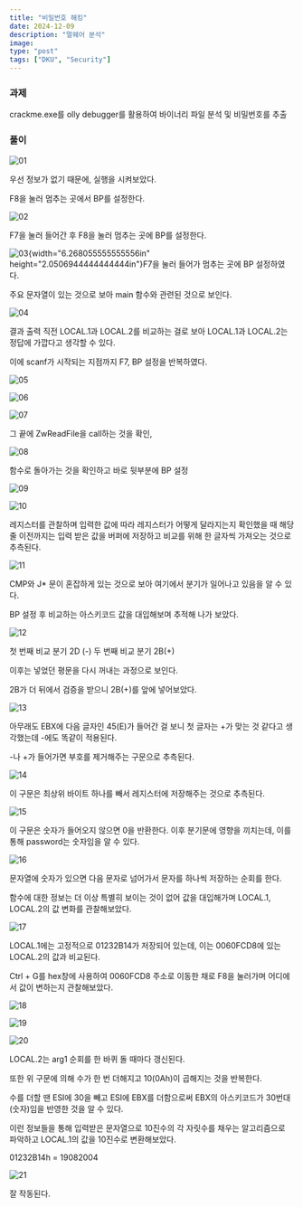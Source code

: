 ```yaml
---
title: "비밀번호 해킹"
date: 2024-12-09
description: "멀웨어 분석"
image: 
type: "post"
tags: ["DKU", "Security"]
---
```


### 과제
crackme.exe를 olly debugger를 활용하여 바이너리 파일 분석 및 비밀번호를 추출

### 풀이

![01](./DKU/malware/media1/image1.png)

우선 정보가 없기 때문에, 실행을 시켜보았다.

F8을 눌러 멈추는 곳에서 BP를 설정한다.

![02](./DKU/malware/media1/image2.png)

F7을 눌러 들어간 후 F8을 눌러 멈추는 곳에 BP를 설정한다.

![03](./DKU/malware/media1/image3.png){width="6.268055555555556in"
height="2.0506944444444444in"}F7을 눌러 들어가 멈추는 곳에 BP
설정하였다.

주요 문자열이 있는 것으로 보아 main 함수와 관련된 것으로 보인다.

![04](./DKU/malware/media1/image4.png)

결과 출력 직전 LOCAL.1과 LOCAL.2를 비교하는 걸로 보아 LOCAL.1과
LOCAL.2는 정답에 가깝다고 생각할 수 있다.

이에 scanf가 시작되는 지점까지 F7, BP 설정을 반복하였다.

![05](./DKU/malware/media1/image5.png)

![06](./DKU/malware/media1/image6.png)

![07](./DKU/malware/media1/image7.png)

그 끝에 ZwReadFile을 call하는 것을 확인,

![08](./DKU/malware/media1/image8.png)

함수로 돌아가는 것을 확인하고 바로 뒷부분에 BP 설정

![09](./DKU/malware/media1/image9.png)

![10](./DKU/malware/media1/image10.png)

레지스터를 관찰하며 입력한 값에 따라 레지스터가 어떻게 달라지는지
확인했을 때 해당 줄 이전까지는 입력 받은 값을 버퍼에 저장하고 비교를
위해 한 글자씩 가져오는 것으로 추측된다.

![11](./DKU/malware/media1/image11.png)

CMP와 J\* 문이 혼잡하게 있는 것으로 보아 여기에서 분기가 일어나고 있음을
알 수 있다.

BP 설정 후 비교하는 아스키코드 값을 대입해보며 추적해 나가 보았다.

![12](./DKU/malware/media1/image12.png)

첫 번째 비교 분기 2D (-) 두 번째 비교 분기 2B(+)

이후는 넣었던 평문을 다시 꺼내는 과정으로 보인다.

2B가 더 뒤에서 검증을 받으니 2B(+)를 앞에 넣어보았다.

![13](./DKU/malware/media1/image13.png)

아무래도 EBX에 다음 글자인 45(E)가 들어간 걸 보니 첫 글자는 +가 맞는 것
같다고 생각했는데 -에도 똑같이 적용된다.

-나 +가 들어가면 부호를 제거해주는 구문으로 추측된다.

![14](./DKU/malware/media1/image14.png)

이 구문은 최상위 바이트 하나를 빼서 레지스터에 저장해주는 것으로
추측된다.

![15](./DKU/malware/media1/image15.png)

이 구문은 숫자가 들어오지 않으면 0을 반환한다. 이후 분기문에 영향을
끼치는데, 이를 통해 password는 숫자임을 알 수 있다.

![16](./DKU/malware/media1/image16.png)

문자열에 숫자가 있으면 다음 문자로 넘어가서 문자를 하나씩 저장하는
순회를 한다.

함수에 대한 정보는 더 이상 특별히 보이는 것이 없어 값을 대입해가며
LOCAL.1, LOCAL.2의 값 변화를 관찰해보았다.

![17](./DKU/malware/media1/image17.png)

LOCAL.1에는 고정적으로 01232B14가 저장되어 있는데, 이는 0060FCD8에 있는
LOCAL.2의 값과 비교된다.

Ctrl + G를 hex창에 사용하여 0060FCD8 주소로 이동한 채로 F8을 눌러가며
어디에서 값이 변하는지 관찰해보았다.

![18](./DKU/malware/media1/image18.png)

![19](./DKU/malware/media1/image19.png)

![20](./DKU/malware/media1/image20.png)

LOCAL.2는 arg1 순회를 한 바퀴 돌 때마다 갱신된다.

또한 위 구문에 의해 수가 한 번 더해지고 10(0Ah)이 곱해지는 것을
반복한다.

수를 더할 땐 ESI에 30을 빼고 ESI에 EBX를 더함으로써 EBX의 아스키코드가
30번대(숫자)임을 반영한 것을 알 수 있다.

이런 정보들을 통해 입력받은 문자열으로 10진수의 각 자릿수를 채우는
알고리즘으로 파악하고 LOCAL.1의 값을 10진수로 변환해보았다.

01232B14h = 19082004

![21](./DKU/malware/media1/image21.png)

잘 작동된다.

